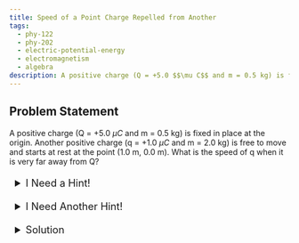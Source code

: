 ```yaml
---
title: Speed of a Point Charge Repelled from Another
tags:
  - phy-122
  - phy-202
  - electric-potential-energy
  - electromagnetism
  - algebra
description: A positive charge (Q = +5.0 $$\mu C$$ and m = 0.5 kg) is fixed in place at the origin. Another positive charge (q = +1.0 $$\mu C$$ and m = 2.0 kg) is free to move and starts at rest at the point (1.0 m, 0.0 m). What is the speed of q when it is very far away from Q?
---
```


## Problem Statement

A positive charge (Q = +5.0 $\mu C$ and m = 0.5 kg) is fixed in place at the origin. Another positive charge (q = +1.0 $\mu C$ and m = 2.0 kg) is free to move and starts at rest at the point (1.0 m, 0.0 m). What is the speed of q when it is very far away from Q?

<style>
  .details-section {
    margin-bottom: 10px;
  }

  .details-section-summary {
    padding: 5px 10px;
    font-size: 1.3em;
    cursor: pointer;
  }
</style>

<details class="details-section">
  <summary class="details-section-summary">I Need a Hint!</summary>
  <p>The Coulomb force between the two point charges will change as q moves away from Q. This is because the magnitude of the force is inversely proportional to the square of the distance between the particles. Solving this problem using electric force would involve some calculus to take this changing force into account.</p>

  <p>But there is a simpler way to do it with some algebra! Think about how the change in electric potential energy of the system relates to kinetic energy. In other words, think about the Conservation of Energy!</p>
</details>

<details class="details-section">
  <summary class="details-section-summary">I Need Another Hint!</summary>
  <p>If the two point charges are "very far away" from each other, we will often make the assumption that they are infinitely far apart from each other. This simplifies our analysis because the electric potential energy of two charged particles that are infinitely far apart is equal to zero.</p>
</details>

<details class="details-section">
  <summary class="details-section-summary">Solution</summary>
  <p>We can use the law of Conservation of Energy to solve this problem. Originally, the two point charges are separated by a distance of 1.0 m and are at rest. Thus, the total energy of the system is the electric potential energy of the two point charges:</p>

  $$
  \begin{align}
  U &= \frac{kQq}{r} \\
  &= \frac{(8.99 \times 10^9 \: N m^2 / C^2)(+5.0 \: \mu C)(+1.0 \: \mu C)}{1.0 m} \\
  &= 0.04495 \: J
  \end{align}
  $$

  <p>When the point charges are "very far apart", the electric potential energy between them is equal to zero since the energy is inversely proportional to the distance between the charges. Thus, all of the initial potential energy gets converted into kinetic energy. Since only q is free to move:</p>

  $$
  0.04495 \: J = KE_q = \frac{1}{2} (2.0 \:kg) v^2
  $$

  Thus, we get that:

  $$
  v = 0.21 \: m/s
  $$
</details>
